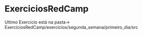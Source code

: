 # ExerciciosRedCamp

Ultimo Exercicio está na pasta-> ExerciciosRedCamp/exercicios/segunda_semana/primeiro_dia/src